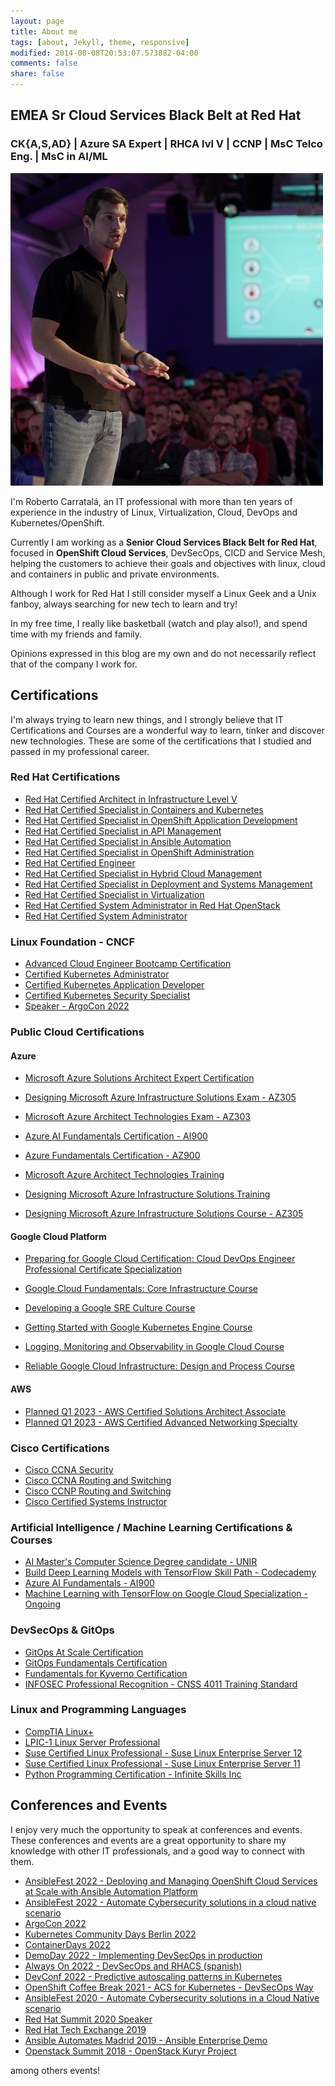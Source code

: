 ```yaml
---
layout: page
title: About me
tags: [about, Jekyll, theme, responsive]
modified: 2014-08-08T20:53:07.573882-04:00
comments: false
share: false
---
```


## EMEA Sr Cloud Services Black Belt at Red Hat 
### CK{A,S,AD} | Azure SA Expert | RHCA lvl V | CCNP | MsC Telco Eng. | MsC in AI/ML

[![](/images/pic-ppt.jpeg "pic-ppt.jpeg")]({{site.url}}/images/pic-ppt.jpeg)


I'm Roberto Carratalá, an IT professional with more than ten years of experience in the industry of Linux, Virtualization, Cloud, DevOps and Kubernetes/OpenShift.

Currently I am working as a **Senior Cloud Services Black Belt for Red Hat**, focused in **OpenShift Cloud Services**, DevSecOps, CICD and Service Mesh, helping the customers to achieve their goals and objectives with linux, cloud and containers in public and private environments.

Although I work for Red Hat I still consider myself a Linux Geek and a Unix fanboy, always searching for new tech to learn and try!

In my free time, I really like basketball (watch and play also!), and spend time with my friends and family.

Opinions expressed in this blog are my own and do not necessarily reflect that of the company I work for.

## Certifications

I'm always trying to learn new things, and I strongly believe that IT Certifications and Courses are a wonderful way to learn, tinker and discover new technologies. These are some of the certifications that I studied and passed in my professional career.

### Red Hat Certifications

* [Red Hat Certified Architect in Infrastructure Level V](https://www.credly.com/earner/earned/badge/b414b6b0-a1bb-48c2-9f92-2d98c5963044)
* [Red Hat Certified Specialist in Containers and Kubernetes](https://www.credly.com/earner/earned/badge/99da4997-31ef-4898-bc0b-799f9d995c83)
* [Red Hat Certified Specialist in OpenShift Application Development](https://www.credly.com/earner/earned/badge/3ecda264-16a9-4cf0-8d48-4727e3e9f9e7)
* [Red Hat Certified Specialist in API Management](https://www.credly.com/earner/earned/badge/2cdfeee7-68ac-4c69-9ccd-c5d0c33d42ac)
* [Red Hat Certified Specialist in Ansible Automation](https://www.credly.com/earner/earned/badge/9af5f1b7-6360-4cde-97a2-0304507c9c3c)
* [Red Hat Certified Specialist in OpenShift Administration](https://www.credly.com/earner/earned/badge/212e53a0-a913-4078-92a7-a3bd04a65d51)
* [Red Hat Certified Engineer](https://www.credly.com/earner/earned/badge/f3bf5b7a-9afd-461d-9c4c-0a63c517c4e3)
* [Red Hat Certified Specialist in Hybrid Cloud Management](https://rhtapps.redhat.com/certifications/badge/verify/NXAAALEJVKHSWPJYALNXBMF5P4AEQU3CUPSQX2KSDXT6RW46LQ3VXVV7JUSLTW3QRZT6NGILQOXOXS2UX4LKWO4YAS6ZHN7JP4XF4II=)
* [Red Hat Certified Specialist in Deployment and Systems Management](https://rhtapps.redhat.com/certifications/badge/verify/NXAAALEJVKHSWPJYALNXBMF5P4AEQU3CUPSQX2KSDXT6RW46LQ3QCADJKNXEIKOSX3BQFMCLZRRJSB6QSLT57NHDFCRE6EISH5FVN5I=)
* [Red Hat Certified Specialist in Virtualization](https://rhtapps.redhat.com/certifications/badge/verify/NXAAALEJVKHSWPJYALNXBMF5P4AEQU3CUPSQX2KSDXT6RW46LQ3Z2BMIDE5P5PNXRPSQ3UPCCAUGI4U5NQYTCNA62RUWOCM34WWBUYQ=)
* [Red Hat Certified System Administrator in Red Hat OpenStack](https://rhtapps.redhat.com/certifications/badge/verify/NXAAALEJVKHSWPJYALNXBMF5P4AEQU3CUPSQX2KSDXT6RW46LQ3YBRY5HRN67XMD6X5VFP7ULSUKWW2HMIDYOMU6FAH2SEJXEIJCF5Y=)
* [Red Hat Certified System Administrator](https://www.credly.com/earner/earned/badge/a4187d81-db4a-4d6f-abdb-3b672ebe4343)

### Linux Foundation - CNCF

* [Advanced Cloud Engineer Bootcamp Certification](https://www.credly.com/badges/c2564ae7-6299-4c6f-a34a-969bb4f67b99)
* [Certified Kubernetes Administrator](https://www.credly.com/badges/d13fb262-cc8c-4736-bbf6-2d7de97084c6)
* [Certified Kubernetes Application Developer](https://www.credly.com/badges/a2393e13-71b9-45f5-b969-c353d285f43a)
* [Certified Kubernetes Security Specialist](https://www.credly.com/badges/bdb6f7b9-2ad4-4f01-a098-ab59d79b4b73)
* [Speaker - ArgoCon 2022](https://www.credly.com/badges/c4ec3620-8f42-4722-af7a-81b8a9852c9c)

### Public Cloud Certifications

#### Azure

* [Microsoft Azure Solutions Architect Expert Certification](https://www.credly.com/badges/1ad60e35-3afa-418f-b3ce-edc2565d5fbf/public_url)
* [Designing Microsoft Azure Infrastructure Solutions Exam - AZ305](https://www.credly.com/badges/14593173-15ed-404e-b500-6be8497d7813/public_url)
* [Microsoft Azure Architect Technologies Exam - AZ303](https://www.credly.com/badges/6f4992ca-2a7b-458b-8d8d-6b2b3a78b567/public_url)
* [Azure AI Fundamentals Certification - AI900](https://www.credly.com/badges/0fc494c6-d0ba-495b-a3df-9c35ce767571/public_url)
* [Azure Fundamentals Certification - AZ900](https://www.credly.com/earner/earned/badge/ab67c821-8354-4344-a943-fde0754b0a16)

* [Microsoft Azure Architect Technologies Training](https://www.dropbox.com/s/mm79wb3ds4ikd2g/AZ303%20Exam%20Preparation%20Training.png?dl=0)
* [Designing Microsoft Azure Infrastructure Solutions Training](https://www.dropbox.com/s/5cip4zfk7iakz98/AZ305%20Exam%20Preparation%20Training.png?dl=0)
* [Designing Microsoft Azure Infrastructure Solutions Course - AZ305](https://www.dropbox.com/s/ueqxinsvq27tsjo/az305_Udemy.pdf?dl=0)

#### Google Cloud Platform

* [Preparing for Google Cloud Certification: Cloud DevOps Engineer Professional Certificate Specialization](https://www.coursera.org/account/accomplishments/specialization/certificate/4Y3JZ9QAGX5S)

* [Google Cloud Fundamentals: Core Infrastructure Course](https://www.coursera.org/account/accomplishments/verify/LHCJHJ9RGD9E)
* [Developing a Google SRE Culture Course](https://www.coursera.org/account/accomplishments/verify/DWU4X9GXL9XY)
* [Getting Started with Google Kubernetes Engine Course](https://www.coursera.org/account/accomplishments/verify/DZ62XNMF3CSZ)
* [Logging, Monitoring and Observability in Google Cloud Course](https://www.coursera.org/account/accomplishments/verify/BSMAMW4PYSF2)
* [Reliable Google Cloud Infrastructure: Design and Process Course](https://www.coursera.org/account/accomplishments/verify/J682T882HBU8)

#### AWS

* [Planned Q1 2023 - AWS Certified Solutions Architect Associate](https://aws.amazon.com/es/certification/certified-solutions-architect-associate/)
* [Planned Q1 2023 - AWS Certified Advanced Networking Specialty](https://aws.amazon.com/certification/certified-solutions-architect-associate/)


### Cisco Certifications

* [Cisco CCNA Security](https://www.dropbox.com/s/j4vn5y1uop298t6/CCNASec_Certificado.pdf?dl=0)
* [Cisco CCNA Routing and Switching](https://www.dropbox.com/s/egym4bos0vkpa3x/CCNA_Certificado.pdf?dl=0)
* [Cisco CCNP Routing and Switching](https://www.cisco.com/c/en/us/training-events/training-certifications/certifications/professional.html)
* [Cisco Certified Systems Instructor](https://learningnetworkstore.cisco.com/instructor-kits/ccsi-fundamentals-cfnd-v1.0/IK-CFND-V1-025225.html)

### Artificial Intelligence / Machine Learning Certifications & Courses

* [AI Master's Computer Science Degree candidate - UNIR](https://en.unir.net/)
* [Build Deep Learning Models with TensorFlow Skill Path - Codecademy](https://www.dropbox.com/s/zwb4xd698myp3fh/Build%20Deep%20Learning%20Models%20-%20Codecademy.pdf?dl=0)
* [Azure AI Fundamentals - AI900](https://www.credly.com/badges/0fc494c6-d0ba-495b-a3df-9c35ce767571/public_url)
* [Machine Learning with TensorFlow on Google Cloud Specialization - Ongoing](https://www.coursera.org/specializations/machine-learning-tensorflow-gcp?)

### DevSecOps & GitOps

* [GitOps At Scale Certification](https://www.dropbox.com/s/gmum6v0rtzonlj8/codefresh-gitops-scale.pdf?dl=0)
* [GitOps Fundamentals Certification](https://www.dropbox.com/s/ql53rdpjn8ar9ql/codefresh-gitops-fundamentals.pdf?dl=0)
* [Fundamentals for Kyverno Certification](https://www.credly.com/badges/6b457393-7a00-4ac3-9a8f-bfab7d90e3bb/public_url)
* [INFOSEC Professional Recognition - CNSS 4011 Training Standard](https://www.dropbox.com/s/is04i2mvfrosn8x/Certificado_Seguridad_4011%20Recognition.pdf?dl=0)

### Linux and Programming Languages

* [CompTIA Linux+](https://www.dropbox.com/s/a4ekan3p5rchb4v/CompTIA%20Linux%2B%20%28Powered%20by%20LPI%29%20certificate.pdf?dl=0)
* [LPIC-1 Linux Server Professional](https://www.dropbox.com/s/a4ekan3p5rchb4v/CompTIA%20Linux%2B%20%28Powered%20by%20LPI%29%20certificate.pdf?dl=0)
* [Suse Certified Linux Professional - Suse Linux Enterprise Server 12](https://www.dropbox.com/s/o5e2pmhzdtxsqvq/Suse%20Certified%20Linux%20Admin%20Suse%2012.pdf?dl=0)
* [Suse Certified Linux Professional - Suse Linux Enterprise Server 11](https://www.dropbox.com/s/0r7fugvzwqv6axd/Suse%20Certified%20Linux%20Administrator.pdf?dl=0)
* [Python Programming Certification - Infinite Skills Inc](https://www.dropbox.com/s/ndporwndtwrfonz/Python%20Programming%20Certificate%20Infinite%20Skills.pdf?dl=0)

## Conferences and Events

I enjoy very much the opportunity to speak at conferences and events. These conferences and events are a great opportunity to share my knowledge with other IT professionals, and a good way to connect with them.

* [AnsibleFest 2022 - Deploying and Managing OpenShift Cloud Services at Scale with Ansible Automation Platform](https://www.dropbox.com/s/bd94fj1qbrcqxtd/ansiblefest22.png?dl=0)
* [AnsibleFest 2022 - Automate Cybersecurity solutions in a cloud native scenario](https://www.dropbox.com/s/mahk0mmmclx2sxf/ansiblefest22_2.png?dl=0)
* [ArgoCon 2022](hhttps://www.youtube.com/watch?v=gBJ169_il6k)
* [Kubernetes Community Days Berlin 2022](https://www.youtube.com/watch?v=eUnF0iBwJII&ab_channel=KubernetesCommunityDaysBerlin)
* [ContainerDays 2022](https://www.youtube.com/watch?v=tHC780LZiUM&ab_channel=ContainerDays)
* [DemoDay 2022 - Implementing DevSecOps in production](https://events.redhat.com/profile/form/index.cfm?PKformID=0x5643010001)
* [Always On 2022 - DevSecOps and RHACS (spanish)](https://events.redhat.com/profile/form/index.cfm?PKformID=0x5235840001)
* [DevConf 2022 - Predictive autoscaling patterns in Kubernetes](https://www.youtube.com/watch?v=znnHnERjnGs&ab_channel=DevConf)
* [OpenShift Coffee Break 2021 - ACS for Kubernetes - DevSecOps Way](https://youtu.be/43Mr30mXq0I?t=1900)
* [AnsibleFest 2020 - Automate Cybersecurity solutions in a Cloud Native scenario](https://github.com/rcarrata/ansiblefest2020-secdemo)
* [Red Hat Summit 2020 Speaker](https://www.redhat.com/en/summit)
* [Red Hat Tech Exchange 2019](https://events.redhat.com/profile/form/index.cfm?PKformID=0x779770001)
* [Ansible Automates Madrid 2019 - Ansible Enterprise Demo](https://www.redhat.com/es/about/videos/ansible-automates-madrid-2019-roberto-carratal%C3%A1)
* [Openstack Summit 2018 - OpenStack Kuryr Project](https://www.openstack.org/summit/vancouver-2018/summit-schedule/events/21635/kuryr-project-onboarding)

among others events!

